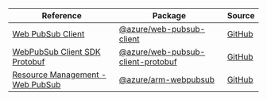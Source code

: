 | Reference | Package | Source |
|---|---|---|
|[Web PubSub Client](web-pubsub-client-readme.md)|[@azure/web-pubsub-client](https://www.npmjs.com/package/@azure/web-pubsub-client)|[GitHub](https://github.com/Azure/azure-sdk-for-js/blob/main/sdk/web-pubsub/web-pubsub-client)|
|[WebPubSub Client SDK Protobuf](web-pubsub-client-protobuf-readme.md)|[@azure/web-pubsub-client-protobuf](https://www.npmjs.com/package/@azure/web-pubsub-client-protobuf)|[GitHub](https://github.com/Azure/azure-sdk-for-js/blob/main/sdk/web-pubsub/web-pubsub-client-protobuf)|
|[Resource Management - Web PubSub](arm-webpubsub-readme.md)|[@azure/arm-webpubsub](https://www.npmjs.com/package/@azure/arm-webpubsub)|[GitHub](https://github.com/Azure/azure-sdk-for-js/blob/main/sdk/web-pubsub/arm-webpubsub)|
